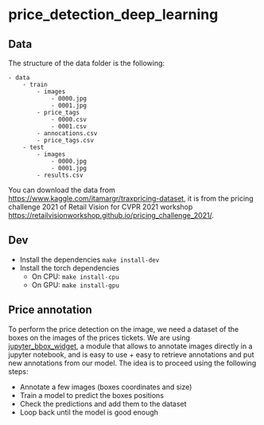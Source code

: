 # price_detection_deep_learning

## Data

The structure of the data folder is the following:
```
- data
    - train
        - images
            - 0000.jpg
            - 0001.jpg
        - price_tags
            - 0000.csv
            - 0001.csv
        - annocations.csv
        - price_tags.csv
    - test
        - images
            - 0000.jpg
            - 0001.jpg
        - results.csv
```

You can download the data from https://www.kaggle.com/itamargr/traxpricing-dataset, it is from the pricing challenge 2021 of Retail Vision for CVPR 2021 workshop https://retailvisionworkshop.github.io/pricing_challenge_2021/.


## Dev

- Install the dependencies `make install-dev`
- Install the torch dependencies
    - On CPU: `make install-cpu`
    - On GPU: `make install-gpu`


## Price annotation

To perform the price detection on the image, we need a dataset of the boxes on the images of the prices tickets.
We are using [jupyter_bbox_widget](https://github.com/gereleth/jupyter-bbox-widget), a module that allows to annotate images directly in a jupyter notebook, and is easy to use + easy to retrieve annotations and put new annotations from our model.
The idea is to proceed using the following steps:
- Annotate a few images (boxes coordinates and size)
- Train a model to predict the boxes positions
- Check the predictions and add them to the dataset
- Loop back until the model is good enough
